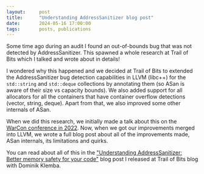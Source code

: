 ```yaml
---
layout:     post
title:      "Understanding AddressSanitizer blog post"
date:       2024-05-16 17:00:00
tags:       posts, publications
---
```


Some time ago during an audit I found an out-of-bounds bug that was not detected by AddressSanitizer. This spawned a whole research at Trail of Bits which I talked and wrote about in details!


I wondered why this happened and we decided at Trail of Bits to extended the 
AddressSanitizer bug detection capabilities in LLVM (libc++) for the `std::string` and `std::deque` collections 
by annotating them (so ASan is aware of their size vs capacity bounds). 
We also added support for all allocators for all the containers that have container overflow detections (vector, string, deque). 
Apart from that, we also improved some other internals of ASan.


When we did this research, we initially made a talk about this on the [WarCon conference in 2022](https://docs.google.com/presentation/d/1cVoQUtB9d0kNPZMx1EsQ5C37ElDmg29s4mSpi6g3vyM/). 
Now, when we got our improvements merged into LLVM, we wrote a full blog post about all of the improvements made, ASan internals, its limitations and quirks.


You can read about all of this in the 
["Understanding AddressSanitizer: Better memory safety for your code"](https://blog.trailofbits.com/2024/05/16/understanding-addresssanitizer-better-memory-safety-for-your-code/) 
blog post I released at Trail of Bits blog with Dominik Klemba.
